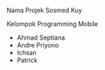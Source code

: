 Nama Projek Sosmed Kuy

Kelompok Programming Mobile
- Ahmad Septiana
- Andre Priyono
- Ichsan 
- Patrick
